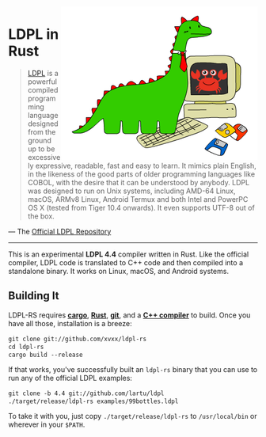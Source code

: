 <img src="img/ldpl-rs.png" alt="LDPL + Rust" align="right">

# LDPL in Rust

> [LDPL][ldpl] is a powerful compiled programming language designed
> from the ground up to be excessively expressive, readable, fast
> and easy to learn. It mimics plain English, in the likeness of the
> good parts of older programming languages like COBOL, with the
> desire that it can be understood by anybody. LDPL was designed to
> run on Unix systems, including AMD-64 Linux, macOS, ARMv8 Linux,
> Android Termux and both Intel and PowerPC OS X (tested from Tiger
> 10.4 onwards). It even supports UTF-8 out of the box.

— The [Official LDPL Repository][ldpl-repo]

---

This is an experimental **LDPL 4.4** compiler written in Rust. Like
the official compiler, LDPL code is translated to C++ code and then
compiled into a standalone binary. It works on Linux, macOS, and
Android systems.

## Building It

LDPL-RS requires [**cargo**][rustup], [**Rust**][rustup],
[**git**][git], and a [**C++ compiler**][cpp-compiler] to build. Once
you have all those, installation is a breeze:

    git clone git://github.com/xvxx/ldpl-rs
    cd ldpl-rs
    cargo build --release

If that works, you've successfully built an `ldpl-rs` binary that you
can use to run any of the official LDPL examples:

    git clone -b 4.4 git://github.com/lartu/ldpl
    ./target/release/ldpl-rs examples/99bottles.ldpl

To take it with you, just copy `./target/release/ldpl-rs` to
`/usr/local/bin` or wherever in your `$PATH`.

[ldpl]: https://www.ldpl-lang.org/
[ldpl-repo]: https://www.ldpl-lang.org/
[pest]: https://pest.rs/
[rustup]: http://rustup.io/
[git]: https://git-scm.com/book/en/v2/Getting-Started-Installing-Git
[cpp-compiler]: https://gcc.gnu.org/install/

